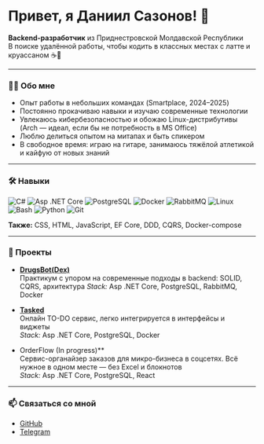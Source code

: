 # Привет, я Даниил Сазонов! 👋

**Backend-разработчик** из Приднестровской Молдавской Республики  
В поиске удалённой работы, чтобы кодить в классных местах с латте и круассаном ☕🥐

---

### 🧑‍💻 Обо мне

- Опыт работы в небольших командах (Smartplace, 2024–2025)
- Постоянно прокачиваю навыки и изучаю современные технологии
- Увлекаюсь кибербезопасностью и обожаю Linux-дистрибутивы (Arch — идеал, если бы не потребность в MS Office)
- Люблю делиться опытом на митапах и быть спикером
- В свободное время: играю на гитаре, занимаюсь тяжёлой атлетикой и кайфую от новых знаний

---

### 🛠️ Навыки

![C#](https://img.shields.io/badge/C%23-239120?style=flat&logo=c-sharp&logoColor=white)
![Asp .NET Core](https://img.shields.io/badge/-ASP.NET--Core-999?style=flat&logo=Microsoft&logoColor=white)
![PostgreSQL](https://img.shields.io/badge/PostgreSQL-4169E1?style=flat&logo=postgresql&logoColor=white)
![Docker](https://img.shields.io/badge/Docker-2496ED?style=flat&logo=docker&logoColor=white)
![RabbitMQ](https://img.shields.io/badge/RabbitMQ-FF6600?style=flat&logo=rabbitmq&logoColor=white)
![Linux](https://img.shields.io/badge/Linux-FCC624?style=flat&logo=linux&logoColor=black)
![Bash](https://img.shields.io/badge/Bash-4EAA25?style=flat&logo=gnu-bash&logoColor=white)
![Python](https://img.shields.io/badge/Python-3776AB?style=flat&logo=python&logoColor=white)
![Git](https://img.shields.io/badge/Git-F05032?style=flat&logo=git&logoColor=white)

**Также:** CSS, HTML, JavaScript, EF Core, DDD, CQRS, Docker-compose

---

### 🚀 Проекты

- [**DrugsBot(Dex)**](https://github.com/sazonov2703/DrugsBotRb)  
  Практикум с упором на современные подходы в backend: SOLID, CQRS, архитектура
  _Stack:_ Asp .NET Core, PostgreSQL, RabbitMQ, Docker

- [**Tasked**](https://github.com/sazonov2703/Tasked)  
  Онлайн TO-DO сервис, легко интегрируется в интерфейсы и виджеты  
  _Stack:_ Asp .NET Core, PostgreSQL, Docker

- OrderFlow (In progress)**  
  Сервис-органайзер заказов для микро-бизнеса в соцсетях. Всё нужное в одном месте — без Excel и блокнотов  
  _Stack:_ Asp .NET Core, PostgreSQL, React

---

### 📫 Связаться со мной

- [GitHub](https://github.com/sazonov2703)
- [Telegram](https://t.me/sazonov2703)
